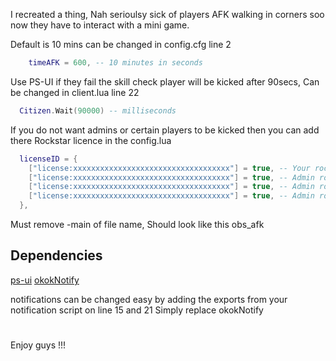 I recreated a thing, Nah serioulsy sick of players AFK walking in corners soo now they have to interact with a mini game. 

Default is 10 mins can be changed in config.cfg line 2

  ```lua
      timeAFK = 600, -- 10 minutes in seconds 
  ```

Use PS-UI if they fail the skill check player will be kicked after 90secs, Can be changed in client.lua line 22

  ```lua
    Citizen.Wait(90000) -- milliseconds
  ```
If you do not want admins or certain players to be kicked then you can add there Rockstar licence in the config.lua

  ```lua
    licenseID = {
      ["license:xxxxxxxxxxxxxxxxxxxxxxxxxxxxxxxxxxx"] = true, -- Your rockstar License
      ["license:xxxxxxxxxxxxxxxxxxxxxxxxxxxxxxxxxxx"] = true, -- Admin rockstar License
      ["license:xxxxxxxxxxxxxxxxxxxxxxxxxxxxxxxxxxx"] = true, -- Admin rockstar License
      ["license:xxxxxxxxxxxxxxxxxxxxxxxxxxxxxxxxxxx"] = true, -- Admin rockstar License
    },
  ```

Must remove -main of file name, Should look like this obs_afk

## Dependencies

[ps-ui](https://github.com/Project-Sloth/ps-ui)
[okokNotify](https://okok.tebex.io/package/4724993)

notifications can be changed easy by adding the exports from your notification script on line 15 and 21 
Simply replace okokNotify 

#

Enjoy guys !!!
